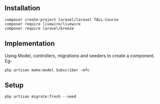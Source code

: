## Installation
```
composer create-project laravel/laravel TALL-Course
composer require livewire/livewire
composer require laravel/breeze
```
## Implementation
Using Model, controllers, migrations and seeders to create a component. Eg-
```
php artisan make:model Subscriber -mfc
```
## Setup
```
php artisan migrate:fresh --seed
```
